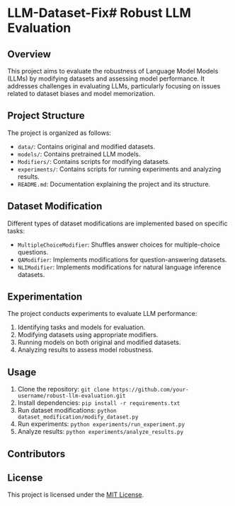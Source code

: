 # LLM-Dataset-Fix# Robust LLM Evaluation

## Overview
This project aims to evaluate the robustness of Language Model Models (LLMs)
by modifying datasets and assessing model performance. 
It addresses challenges in evaluating LLMs, particularly focusing on issues
related to dataset biases and model memorization.

## Project Structure
The project is organized as follows:

- `data/`: Contains original and modified datasets.
- `models/`: Contains pretrained LLM models.
- `Modifiers/`: Contains scripts for modifying datasets.
- `experiments/`: Contains scripts for running experiments and analyzing results.
- `README.md`: Documentation explaining the project and its structure.

## Dataset Modification
Different types of dataset modifications are implemented based on specific tasks:
- `MultipleChoiceModifier`: Shuffles answer choices for multiple-choice questions.
- `QAModifier`: Implements modifications for question-answering datasets.
- `NLIModifier`: Implements modifications for natural language inference datasets.

## Experimentation
The project conducts experiments to evaluate LLM performance:
1. Identifying tasks and models for evaluation.
2. Modifying datasets using appropriate modifiers.
3. Running models on both original and modified datasets.
4. Analyzing results to assess model robustness.

## Usage
1. Clone the repository: `git clone https://github.com/your-username/robust-llm-evaluation.git`
2. Install dependencies: `pip install -r requirements.txt`
3. Run dataset modifications: `python dataset_modification/modify_dataset.py`
4. Run experiments: `python experiments/run_experiment.py`
5. Analyze results: `python experiments/analyze_results.py`

## Contributors

## License
This project is licensed under the [MIT License](LICENSE).
